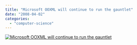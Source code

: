 ```yaml
---
title: "Microsoft OOXML will continue to run the gauntlet"
date: "2008-04-02"
categories: 
  - "computer-science"
---
```


[![Microsoft OOXML will continue to run the gauntlet](images/isomeeting-350x.jpg)](http://www.noooxml.org/)
